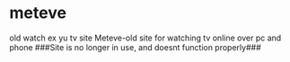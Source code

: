 # meteve
old watch ex yu tv site
Meteve-old site for watching tv online over pc and phone
###Site is no longer in use, and doesnt function properly###
